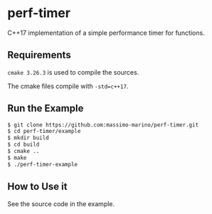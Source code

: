 # perf-timer

C++17 implementation of a simple performance timer for functions.
## Requirements

`cmake 3.26.3` is used to compile the sources.

The cmake files compile with `-std=c++17`.


## Run the Example

```bash
$ git clone https://github.com:massimo-marino/perf-timer.git
$ cd perf-timer/example
$ mkdir build
$ cd build
$ cmake ..
$ make
$ ./perf-timer-example
```

## How to Use it

See the source code in the example.
